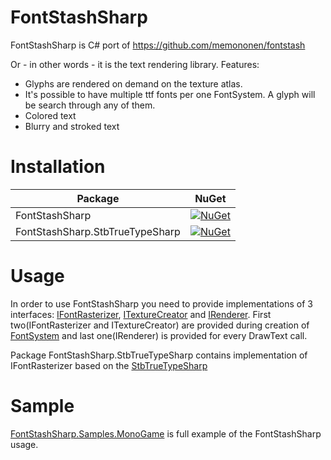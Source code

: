 # FontStashSharp
FontStashSharp is C# port of https://github.com/memononen/fontstash

Or - in other words - it is the text rendering library.
Features:
* Glyphs are rendered on demand on the texture atlas.
* It's possible to have multiple ttf fonts per one FontSystem. A glyph will be search through any of them.
* Colored text
* Blurry and stroked text

# Installation
Package|NuGet
-------|-----
FontStashSharp|[![NuGet](https://img.shields.io/nuget/v/FontStashSharp.svg)](https://www.nuget.org/packages/FontStashSharp/)
FontStashSharp.StbTrueTypeSharp|[![NuGet](https://img.shields.io/nuget/v/FontStashSharp.StbTrueTypeSharp.svg)](https://www.nuget.org/packages/FontStashSharp.StbTrueTypeSharp/)

# Usage
In order to use FontStashSharp you need to provide implementations of 3 interfaces: [IFontRasterizer](src/FontStashSharp/Interfaces/IFontLoader.cs), [ITextureCreator](src/FontStashSharp/Interfaces/ITextureCreator.cs) and [IRenderer](src/FontStashSharp/Interfaces/IRenderer.cs). First two(IFontRasterizer and ITextureCreator) are provided during creation of [FontSystem](src/FontStashSharp/FontSystem.cs) and last one(IRenderer) is provided for every DrawText call.

Package FontStashSharp.StbTrueTypeSharp contains implementation of IFontRasterizer based on the [StbTrueTypeSharp](https://github.com/StbSharp/StbTrueTypeSharp)

# Sample
[FontStashSharp.Samples.MonoGame](samples/FontStashSharp.Samples.MonoGame) is full example of the FontStashSharp usage.


